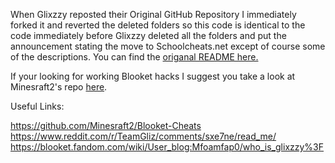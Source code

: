 When Glixzzy reposted their Original GitHub Repository I immediately forked it and reverted the deleted folders so this code is identical to the code immediately before Glixzzy deleted all the folders and put the announcement stating the move to Schoolcheats.net except of course some of the descriptions. You can find the [origanal README here.](https://github.com/yodaluca23/blooket-hack-Before-All-this-Chaos-/blob/main/OLDREADME.md)

If your looking for working Blooket hacks I suggest you take a look at Minesraft2's repo [here](https://github.com/Minesraft2/Blooket-Cheats).

Useful Links:

https://github.com/Minesraft2/Blooket-Cheats
https://www.reddit.com/r/TeamGliz/comments/sxe7ne/read_me/
https://blooket.fandom.com/wiki/User_blog:Mfoamfap0/who_is_glixzzy%3F
